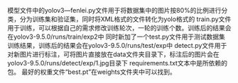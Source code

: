 模型文件中的yolov3—fenlei.py文件用于将数据集中的图片按80%的比例进行分类，分为训练集和验证集，同时将XML格式的文件转化为yolo格式的
train.py文件用于训练，可以根据自己的需求修改训练轮次，一轮的训练个数。训练后的结果会在yolov3-9.5.0/runs/train/exp2中
同时新加了一个test.py文件用于测试数据集训练结果，训练后的结果会在yolov3-9.5.0/runs/test/exp中
detect.py文件用于对新图片进行标注，可将图片直接放在data文件夹目录下，标注后的图片会在yolov3-9.5.0/runs/detect/exp/1.jpg目录下
requirements.txt文本中是所依赖的包。
最好的权重文件“best.pt”在weights文件夹中可以找到。
